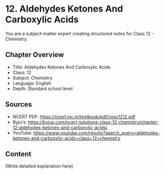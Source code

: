 # 12. Aldehydes Ketones And Carboxylic Acids

You are a subject-matter expert creating structured notes for Class 12 - Chemistry.

## Chapter Overview
- Title: Aldehydes Ketones And Carboxylic Acids
- Class: 12
- Subject: Chemistry
- Language: English
- Depth: Standard school level

## Sources
- NCERT PDF: https://ncert.nic.in/textbook/pdf/cesc1212.pdf
- Byju's: https://byjus.com/ncert-solutions-class-12-chemistry/chapter-12-aldehydes-ketones-and-carboxylic-acids/
- YouTube: https://www.youtube.com/results?search_query=aldehydes-ketones-and-carboxylic-acids+class+12+chemistry

## Content
(Write detailed explanation here)
